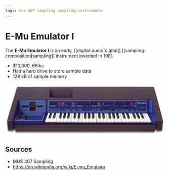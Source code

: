 ```yaml
---
tags: mus-407 sampling sampling-instruments
---
```


# E-Mu Emulator I

The **E-Mu Emulator I** is an early, [[digital-audio|digital]] [[sampling-composition|sampling]] instrument invented in 1981.

- $10,000, 66lbs
- Had a hard drive to store sample data
- 128 kB of sample memory

![E-Mu Emulator I](../attachments/e-mu-emulator-i.png)

## Sources

- MUS 407 Sampling
- <https://en.wikipedia.org/wiki/E-mu_Emulator>
